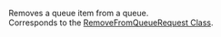 Removes a queue item from a queue.  
Corresponds to the [RemoveFromQueueRequest Class](https://msdn.microsoft.com/library/microsoft.crm.sdk.messages.removefromqueuerequest.aspx).
